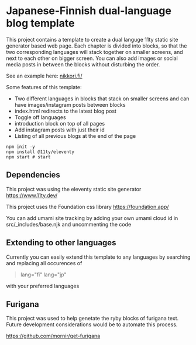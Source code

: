 # Japanese-Finnish dual-language blog template

This project contains a template to create a dual languge 11ty static site generator based web page.
Each chapter is divided into blocks, so that the two corresponding languages will stack together on smaller screens, and next to each other on bigger screen.
You can also add images or social media posts in between the blocks without disturbing the order.

See an example here:
[nikkori.fi/](https://nikkori.fi/noru-matkustaminen/)

Some features of this template:
- Two different languages in blocks that stack on smaller screens and can have images/instagram posts between blocks
- index.html redirects to the latest blog post
- Toggle off languages
- introduction block on top of all pages
- Add instagram posts with just their id
- Listing of all previous blogs at the end of the page


```
npm init -y
npm install @11ty/eleventy
npm start # start 
```

## Dependencies

This project was using the eleventy static site generator
https://www.11ty.dev/

This project uses the Foundation css library
https://foundation.app/

You can add umami site tracking by adding your own umami cloud id in src/_includes/base.njk and uncommenting the code

## Extending to other languages

Currently you can easily extend this template to any languages by searching and replacing all occurences of 
>lang="fi"
>lang="jp"

with your preferred languages

## Furigana

This project was used to help genetate the ryby blocks of furigana text. Future development considerations would be to automate this process.

https://github.com/mornir/get-furigana